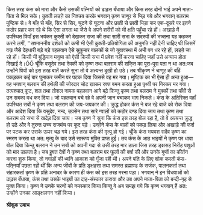 किस तरह कंस को मारा और कैसे उसकी पत्नियों को ढाढ़स बँधाया और किस तरह दोनों भाई अपने माता-पिता से मिल सके। कुश्ती लडऩे का निश्चय करके भगवान् कृष्ण चाणूर से भिड़ गये और भगवान् बलराम मुष्टिक से। वे बाँह से बाँह, सिर से सिर, घुटने से घुटना और छाती से छाती भिड़ा कर एक-दूसरे पर इतने कठोर प्रहार कर रहे थे कि ऐसा लगता था जैसे वे अपने शरीरों को भी क्षति पहुँचा रहे हों। अखाड़े में उपस्थित षियाँ इस भयंकर कुश्ती को देखकर राजा की तथा सारी सभा के सदस्यों की भत्र्सना यह कहकर करने लगीं, ''सश्माननीय दर्शकों को कभी भी ऐसी कुश्ती-प्रतियोगिता की अनुमति नहीं देनी चाहिए थी जिसमें वज्र जैसे देहधारी बड़े बड़े पहलवान ऐसे सुकुमार बालकों से जो युवावस्था में अभी पग धर रहे हों, लडऩे जा रहे हों। किसी भी बुद्धिमान मनुष्य को ऐसी किसी सभा में प्रवेश नहीं करना चाहिए जहाँ उसे अन्याय होता दिखाई दे।ÓÓ चूँकि वसुदेव तथा देवकी को कृष्ण तथा बलराम की शकि्त का पूरा-पूरा पता न था अत:जब उन्होंने षियों को इस तरह बातें करते सुना तो वे अत्यन्त दुखी हो उठे। तब श्रीकृष्ण ने चाणूर की बाँहें पकड़कर कई बार घुमाकर जमीन पर पटक दिया जिससे वह मर गया। मुष्टिक का भी ऐसा ही अन्त हुआ—वह भगवान् बलराम की हथेली की जोरदार चोट खाकर रक्त वमन करता हुआ पृथ्वी पर गिरकर मर गया। तत्पश्चात् कूट, शल तथा तोशल नामक पहलवान आगे बढ़े किन्तु कृष्ण तथा बलराम ने मुक्कों तथा पाँवों से उन सबका वध कर दिया। जो पहलवान बचे रहे वे अपनी जान बचाकर भाग निकले। कंस के अतिरिक्त वहाँ उपस्थित सबों ने कृष्ण तथा बलराम की जय-जयकार की। क्रुद्ध होकर कंस ने बज रहे बाजे को रोक दिया और आदेश दिया कि वसुदेव, नन्द, उग्रसेन तथा सारे ग्वालों को कठोर दण्ड दिया जाय तथा कृष्ण तथा बलराम को सभा से खदेड़ दिया जाय। जब कृष्ण ने सुना कि कंस इस तरह बोल रहा है, तो वे अत्यन्त क्रुद्ध हो उठे और वे तुरन्त उच्च राजमंच पर कूद पड़े। उन्होंने कंस के बालों को पकड़ लिया और अखाड़े की फर्श पर पटक कर उसके ऊपर चढ़ गये। इस तरह कंस की मृत्यु हो गई। चूँकि कंस भयवश सदैव कृष्ण का स्मरण करता था अत: मृत्यु के बाद उसे सारूप्य मुक्ति प्राप्त हुई। तब कंस के आठ भाइयों ने कृष्ण पर धावा बोल दिया किन्तु बलराम ने उन सबों को अपनी गदा से उसी तरह मार डाला जिस तरह ङ्क्षसह निरीह पशुओं को मार डालता है। जब हॢषत देवों ने कृष्ण तथा बलराम पर फूलों की वर्षा की और उनके गुणों का कीर्तन करना शुरू किया, तो नगाड़ों की ध्वनि आकाश को गुँजा रही थी। अपने पति के लिए शोक करती कंस-पति्नयाँ पछता रही थीं कि अन्य जीवों के प्रति ङ्क्षहसा तथा समस्त ब्रह्माण्ड के सर्जक, पालनकर्ता तथा संहारकर्ता कृष्ण के प्रति अनादर के कारण ही कंस को इस तरह मरना पड़ा। भगवान् ने इन विधवाओं को ढाढ़स बँधाया, कंस तथा उसके भाइयों का दाह-संस्कार कराया और तब अपने माता-पिता को बन्दी-गृह से मुक्त किया। कृष्ण ने उनके चरणों को नमस्कार किया किन्तु वे अब समझ गये कि कृष्ण भगवान् हैं अत: उन्होंने उनका आङ्क्षलगन नहीं किया।  

**श्रीशुक उवाच** 